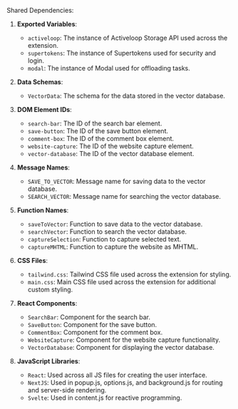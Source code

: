 Shared Dependencies:

1. **Exported Variables**: 
   - `activeloop`: The instance of Activeloop Storage API used across the extension.
   - `supertokens`: The instance of Supertokens used for security and login.
   - `modal`: The instance of Modal used for offloading tasks.

2. **Data Schemas**: 
   - `VectorData`: The schema for the data stored in the vector database.

3. **DOM Element IDs**: 
   - `search-bar`: The ID of the search bar element.
   - `save-button`: The ID of the save button element.
   - `comment-box`: The ID of the comment box element.
   - `website-capture`: The ID of the website capture element.
   - `vector-database`: The ID of the vector database element.

4. **Message Names**: 
   - `SAVE_TO_VECTOR`: Message name for saving data to the vector database.
   - `SEARCH_VECTOR`: Message name for searching the vector database.

5. **Function Names**: 
   - `saveToVector`: Function to save data to the vector database.
   - `searchVector`: Function to search the vector database.
   - `captureSelection`: Function to capture selected text.
   - `captureMHTML`: Function to capture the website as MHTML.

6. **CSS Files**: 
   - `tailwind.css`: Tailwind CSS file used across the extension for styling.
   - `main.css`: Main CSS file used across the extension for additional custom styling.

7. **React Components**: 
   - `SearchBar`: Component for the search bar.
   - `SaveButton`: Component for the save button.
   - `CommentBox`: Component for the comment box.
   - `WebsiteCapture`: Component for the website capture functionality.
   - `VectorDatabase`: Component for displaying the vector database.

8. **JavaScript Libraries**: 
   - `React`: Used across all JS files for creating the user interface.
   - `NextJS`: Used in popup.js, options.js, and background.js for routing and server-side rendering.
   - `Svelte`: Used in content.js for reactive programming.